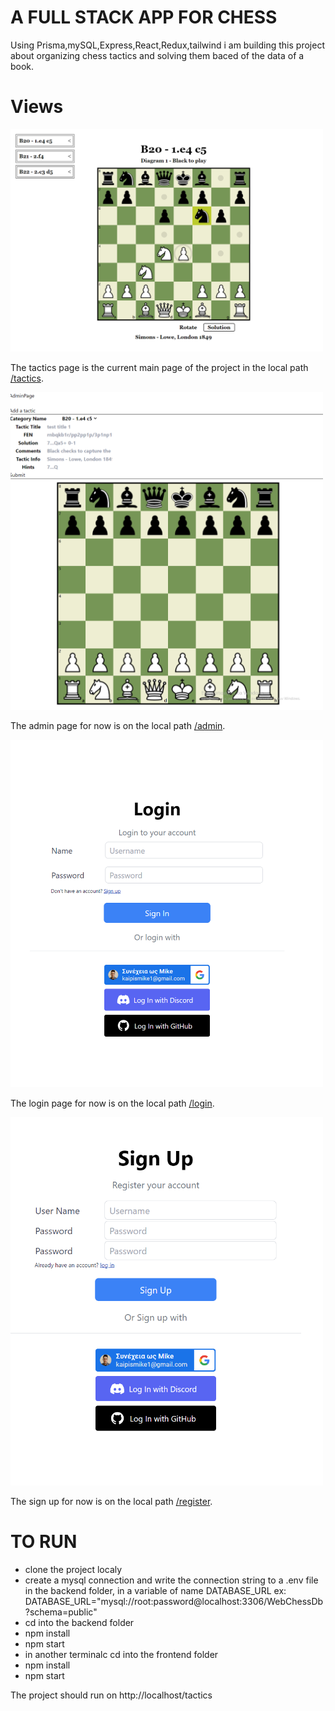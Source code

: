 # A FULL STACK APP FOR CHESS

Using Prisma,mySQL,Express,React,Redux,tailwind i am building this project about organizing chess tactics and solving them baced of the data of a book.

# Views

<img src="./frontend/public/screenshots/tacticsPage.png" alt="Tactics Page View" width="500" >

The tactics page is the current main page of the project in the local path [/tactics](http://localhost:3000/tactics).

<img src="./frontend/public/screenshots/adminPage.png" alt="Admin Page View" width="500" >

The admin page for now is on the local path [/admin](http://localhost:3000/admin).

<img src="./frontend/public/screenshots/SignIn.png" alt="Log In Page View" width="500" >

The login page for now is on the local path [/login](http://localhost:3000/login).

<img src="./frontend/public/screenshots/SignUp.png" alt="Sign Up Page View" width="500" >


The sign up for now is on the local path [/register](http://localhost:3000/register).

# TO RUN

- clone the project localy
- create a mysql connection and write the connection string to a .env file in the backend folder, in a variable of name DATABASE_URL ex: DATABASE_URL="mysql://root:password@localhost:3306/WebChessDb?schema=public"
- cd into the backend folder
- npm install
- npm start
- in another terminalc cd into the frontend folder
- npm install
- npm start

The project should run on http://localhost/tactics